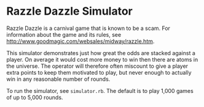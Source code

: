 # Razzle Dazzle Simulator

Razzle Dazzle is a carnival game that is known to be a scam. For information about
the game and its rules, see http://www.goodmagic.com/websales/midway/razzle.htm.

This simulator demonstrates just how great the odds are stacked against a player.
On average it would cost more money to win then there are atoms in the universe.
The operator will therefore often miscount to give a player extra points to keep
them motivated to play, but never enough to actually win in any reasonable number
of rounds.

To run the simulator, see `simulator.rb`. The default is to play 1,000 games of
up to 5,000 rounds.
